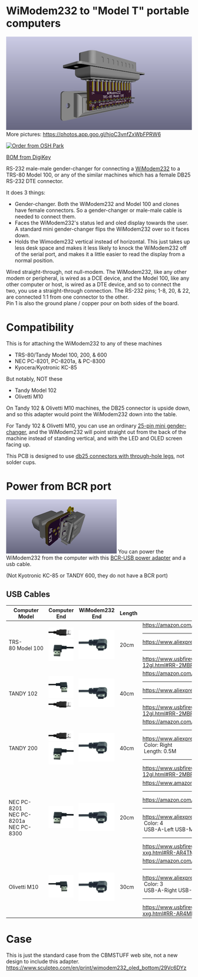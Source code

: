# WiModem232 to "Model T" portable computers

![](WiModem_to_100.png)  
More pictures: <https://photos.app.goo.gl/hjoC3vnfZxWbFPRW6>

<a href="https://oshpark.com/shared_projects/AXNfGK0n"><img src="https://oshpark.com/packs/media/images/badge-84bb0776ea53b1f532c02df323a90c88.png" alt="Order from OSH Park"></img></a>

[BOM from DigiKey](https://www.digikey.com/short/z9nm2v)

RS-232 male-male gender-changer for connecting a [WiModem232](https://www.cbmstuff.com/proddetail.php?prod=WiModem232OLED) to a TRS-80 Model 100, or any of the similar machines which has a female DB25 RS-232 DTE connector.

It does 3 things:
- Gender-changer. Both the WiModem232 and Model 100 and clones have female connectors. So a gender-changer or male-male cable is needed to connect them.
- Faces the WiModem232's status led and oled display towards the user. A standard mini gender-changer flips the WiModem232 over so it faces down.
- Holds the Wimodem232 vertical instead of horizontal. This just takes up less desk space and makes it less likely to knock the WiModem232 off of the serial port, and makes it a little easier to read the display from a normal position.

Wired straight-through, not null-modem. The WiModem232, like any other modem or peripheral, is wired as a DCE device, and the Model 100, like any other computer or host, is wired as a DTE device, and so to connect the two, you use a straight-through connection. The RS-232 pins; 1-8, 20, & 22, are connected 1:1 from one connector to the other.  
Pin 1 is also the ground plane / copper pour on both sides of the board.

# Compatibility  
This is for attaching the WiModem232 to any of these machines  
- TRS-80/Tandy Model 100, 200, & 600  
- NEC PC-8201, PC-8201a, & PC-8300  
- Kyocera/Kyotronic KC-85

But notably, NOT these  
- Tandy Model 102  
- Olivetti M10

On Tandy 102 & Olivetti M10 machines, the DB25 connector is upside down, and so this adapter would point the WiModem232 down into the table.

For Tandy 102 & Olivetti M10, you can use an ordinary [25-pin mini gender-changer](https://duckduckgo.com/?q=db25+mini+gender+changer+male), and the WiModem232 will point straight out from the back of the machine instead of standing vertical, and with the LED and OLED screen facing up.

This PCB is designed to use [db25 connectors with through-hole legs](https://www.digikey.com/short/z9nm2v), not solder cups.  

# Power from BCR port  
<img src="https://github.com/bkw777/BCR_Breakout/blob/master/BCR_USB_PWR.jpg" width=300>  
You can power the WiModem232 from the computer with this <a href="https://github.com/bkw777/BCR_Breakout">BCR-USB power adapter</a> and a usb cable.  

(Not Kyotronic KC-85 or TANDY 600, they do not have a BCR port)

## USB Cables
|Computer Model|Computer End|WiModem232 End|Length|USB Cables|
|---|---|---|---|---|
| TRS-80&nbsp;Model&nbsp;100 | ![](USB_A_100_200.png)<br>![](USB_A_NEC.png) | ![](USB_Mini_ALL.png) | 20cm | <https://amazon.com/dp/B00NIGPK62/><hr><https://www.aliexpress.com/item/32313051153.html><hr><https://www.usbfirewire.com/parts/rr-2mbr01-12gl.html#RR-2MBR01-06GL> |
| TANDY&nbsp;102 | ![](USB_A_102_M10.png)<br>![](USB_A_100_200.png) | ![](USB_Mini_ALL.png) | 40cm | <https://amazon.com/dp/B07WFZHS9D/><hr><https://www.aliexpress.com/item/32312742378.html><hr><https://www.usbfirewire.com/parts/rr-2mbr01-12gl.html#RR-2MBR01-18GL> |
| TANDY&nbsp;200 | ![](USB_A_100_200.png)<br>![](USB_A_NEC.png) | ![](USB_Mini_ALL.png) | 40cm | <https://amazon.com/dp/B07WFZHS9D/><hr><https://www.aliexpress.com/item/4000323097708.html><br>&nbsp;Color: Right<br>&nbsp;Length: 0.5M<hr><https://www.usbfirewire.com/parts/rr-2mbr01-12gl.html#RR-2MBR01-12GL> |
| NEC&nbsp;PC-8201<br>NEC&nbsp;PC-8201a<br>NEC&nbsp;PC-8300 | ![](USB_A_NEC.png) | ![](USB_Mini_ALL.png) | 20cm | <https://www.amazon.com/dp/B07P68QFSH/><hr><https://amazon.com/dp/B01CXT43N0/><hr><https://www.aliexpress.com/item/32404719272.html><br>&nbsp;Color: 4<br>&nbsp;USB-A-Left USB-Mini-Right<hr><https://www.usbfirewire.com/parts/rr-ar4tmbr1-xxg.html#RR-AR4TMBR1-05GL> |
| Olivetti&nbsp;M10 | ![](USB_A_102_M10.png) | ![](USB_Mini_ALL.png) | 30cm | <https://amazon.com/dp/B07P76SHHM/><hr><https://www.aliexpress.com/item/32404719272.html><br>&nbsp;Color: 3<br>&nbsp;USB-A-Right USB-Mini-Right<hr><https://www.usbfirewire.com/parts/rr-ar4mbr1-xxg.html#RR-AR4MBR1-12GL> |

# Case
This is just the standard case from the CBMSTUFF web site, not a new design to include this adapter.  
<https://www.sculpteo.com/en/print/wimodem232_oled_bottom/29Vc6DYz>
